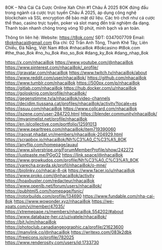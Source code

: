 
8OK – Nhà Cái Cá Cược Online Xah Chín #1 Châu Á 2025
8OK đứng đầu trong ngành cá cược trực tuyến Châu Á 2025, áp dụng công nghệ blockchain và SSL encryption để bảo mật dữ liệu. Các trò chơi như cá cược thể thao, casino trực tuyến, poker và slot mang đến trải nghiệm đa dạng. Thanh toán nhanh chóng trong vòng 10 phút, minh bạch và an toàn.

Thông tin liên hệ: 
Website: https://t8ok.com/ 
SĐT: 0347007709
Email: t8oknhacai@gmail.com
Địa chỉ: 02 Trần Anh Tông, Thanh Khê Tây, Liên Chiểu, Đà Nẵng, Việt Nam
#8ok #nhacai8ok #8okcasino #t8ok.com #the_thao_8ok #no_hu_8ok #xo_so_8ok #dang_ky_8ok #dang_nhap_8ok

https://x.com/nhacai8ok
https://www.youtube.com/@nhacai8ok
https://www.pinterest.com/nhacai8ok/_profile/
https://gravatar.com/nhacai8ok
https://www.twitch.tv/nhacai8ok/about
https://www.reddit.com/user/nhacai8ok/
https://github.com/nhacai8ok
https://www.tumblr.com/nhacai8ok
https://500px.com/p/nhacai8ok
https://gitlab.com/nhacai8ok
https://hub.docker.com/u/nhacai8ok
https://golosknig.com/profile/nhacai8ok/
https://gegenstimme.tv/a/nhacai8ok/video-channels
https://decidim.tjussana.cat/profiles/nhacai8ok/activity?locale=es
https://issuu.com/nhacai8ok
https://www.collcard.com/nhacai8ok
https://iszene.com/user-284720.html
https://blender.community/nhacai8ok/
https://myanimelist.net/profile/nhacai8ok
https://en.islcollective.com/portfolio/12591013
https://www.pearltrees.com/nhacai8ok/item719390060
https://raovat.nhadat.vn/members/nhacai8ok-204929.html
https://scrapbox.io/nhacai8ok/Nh%C3%A0_C%C3%A1i_8OK
https://anyflip.com/homepage/auaul
https://www.silverstripe.org/ForumMemberProfile/show/242272
https://justpaste.me/PGgO2
https://link.space/@nhacai8ok
https://www.growkudos.com/profile/Nh%C3%A0_C%C3%A1i_8OK
https://varecha.pravda.sk/profil/nhacai8ok/o-mne/
https://biolinky.co/nhacai-8-ok
https://www.facer.io/u/nhacai8ok
https://www.proko.com/@nhacai8ok/activity
https://hoaxbuster.com/redacteur/nhacai8ok
https://www.openlb.net/forum/users/nhacai8ok/
https://pubhtml5.com/homepage/fsnic/
https://rotorbuilds.com/profile/134690
https://www.fundable.com/nha-cai-8ok
https://www.wowonder.xyz/nhacai8ok
https://we-xpats.com/vi/member/47035/
https://xtremepape.rs/members/nhacai8ok.554202/#about
https://www.databaze-her.cz/uzivatele/nhacai8ok/
https://bit.ly/m/nhacai8ok
https://photoclub.canadiangeographic.ca/profile/21623600
https://manylink.co/@nhacai8ok
https://writexo.com/083k2dbk
https://freeicons.io/profile/782025
https://www.renderosity.com/users/id:1733730
